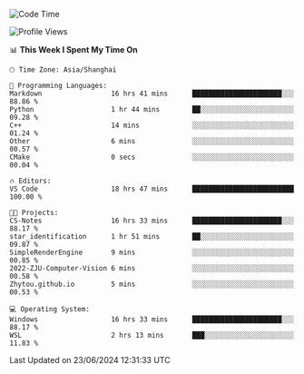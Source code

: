 <!--START_SECTION:waka-->
![Code Time](http://img.shields.io/badge/Code%20Time-1%2C801%20hrs%2055%20mins-blue)

![Profile Views](http://img.shields.io/badge/Profile%20Views-5-blue)

📊 **This Week I Spent My Time On** 

```text
🕑︎ Time Zone: Asia/Shanghai

💬 Programming Languages: 
Markdown                 16 hrs 41 mins      ██████████████████████░░░   88.86 % 
Python                   1 hr 44 mins        ██░░░░░░░░░░░░░░░░░░░░░░░   09.28 % 
C++                      14 mins             ░░░░░░░░░░░░░░░░░░░░░░░░░   01.24 % 
Other                    6 mins              ░░░░░░░░░░░░░░░░░░░░░░░░░   00.57 % 
CMake                    0 secs              ░░░░░░░░░░░░░░░░░░░░░░░░░   00.04 % 

🔥 Editors: 
VS Code                  18 hrs 47 mins      █████████████████████████   100.00 % 

🐱‍💻 Projects: 
CS-Notes                 16 hrs 33 mins      ██████████████████████░░░   88.17 % 
star_identification      1 hr 51 mins        ██░░░░░░░░░░░░░░░░░░░░░░░   09.87 % 
SimpleRenderEngine       9 mins              ░░░░░░░░░░░░░░░░░░░░░░░░░   00.85 % 
2022-ZJU-Computer-Vision 6 mins              ░░░░░░░░░░░░░░░░░░░░░░░░░   00.58 % 
Zhytou.github.io         5 mins              ░░░░░░░░░░░░░░░░░░░░░░░░░   00.53 % 

💻 Operating System: 
Windows                  16 hrs 33 mins      ██████████████████████░░░   88.17 % 
WSL                      2 hrs 13 mins       ███░░░░░░░░░░░░░░░░░░░░░░   11.83 % 
```


 Last Updated on 23/06/2024 12:31:33 UTC
<!--END_SECTION:waka-->